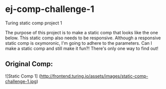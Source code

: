 # ej-comp-challenge-1
Turing static comp project 1

The purpose of this project is to make a static comp that looks like the one below.
This static comp also needs to be responsive.
Although a responsive static comp is oxymoronic, I'm going to adhere to the parameters.
Can I make a static comp and still make it fun?! There's only one way to find out!

## Original Comp:
![Static Comp 1]
(http://frontend.turing.io/assets/images/static-comp-challenge-1.jpg)
